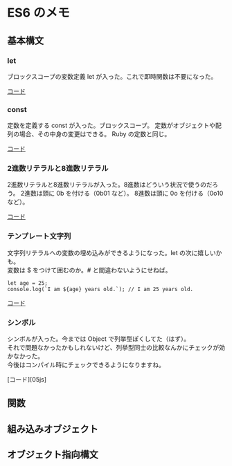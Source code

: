 # ES6 のメモ

## 基本構文

### let
ブロックスコープの変数定義 let が入った。これで即時関数は不要になった。

[コード][01js]

### const
定数を定義する const が入った。ブロックスコープ。
定数がオブジェクトや配列の場合、その中身の変更はできる。
Ruby の定数と同じ。

[コード][02js]

### 2進数リテラルと8進数リテラル
2進数リテラルと8進数リテラルが入った。8進数はどういう状況で使うのだろう。
2進数は頭に 0b を付ける（0b01 など）。
8進数は頭に 0o を付ける（0o10 など）。

[コード][03js]

### テンプレート文字列
文字列リテラルへの変数の埋め込みができるようになった。let の次に嬉しいかも。  
変数は $ をつけて囲むのか。# と間違わないようにせねば。
```
let age = 25;
console.log(`I am ${age} years old.`); // I am 25 years old.
```

[コード][04js]

### シンボル
シンボルが入った。今までは Object で列挙型ぽくしてた（はず）。  
それで問題なかったかもしれないけど、列挙型同士の比較なんかにチェックが効かなかった。  
今後はコンパイル時にチェックできるようになりますね。

[コード][05js]

## 関数

## 組み込みオブジェクト

## オブジェクト指向構文

[01js]: https://github.com/dev-hfmax/learn-es6/blob/master/01.js
[02js]: https://github.com/dev-hfmax/learn-es6/blob/master/02.js
[03js]: https://github.com/dev-hfmax/learn-es6/blob/master/03.js
[04js]: https://github.com/dev-hfmax/learn-es6/blob/master/04.js

